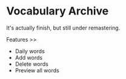 # Vocabulary Archive
It's actually finish, but still under remastering.

Features >>
- Daily words
- Add words
- Delete words
- Preview all words
